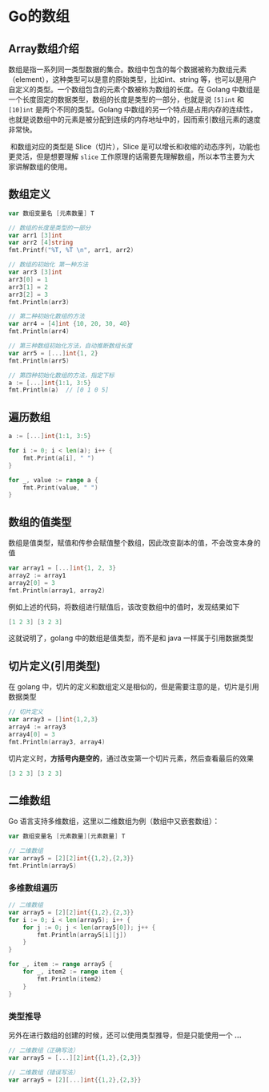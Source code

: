 # Go的数组

## Array数组介绍

​	数组是指一系列同一类型数据的集合。数组中包含的每个数据被称为数组元素（element），这种类型可以是意的原始类型，比如int、string 等，也可以是用户自定义的类型。一个数组包含的元素个数被称为数组的长度。在 Golang 中数组是一个长度固定的数据类型，数组的长度是类型的一部分，也就是说 `[5]int` 和 `[10]int` 是两个不同的类型。Golang 中数组的另一个特点是占用内存的连续性，也就是说数组中的元素是被分配到连续的内存地址中的，因而索引数组元素的速度非常快。

​	和数组对应的类型是 Slice（切片），Slice 是可以增长和收缩的动态序列，功能也更灵活，但是想要理解 `slice` 工作原理的话需要先理解数组，所以本节主要为大家讲解数组的使用。

## 数组定义

```go
var 数组变量名 [元素数量] T
```

```go
// 数组的长度是类型的一部分
var arr1 [3]int
var arr2 [4]string
fmt.Printf("%T, %T \n", arr1, arr2)

// 数组的初始化 第一种方法
var arr3 [3]int
arr3[0] = 1
arr3[1] = 2
arr3[2] = 3
fmt.Println(arr3)

// 第二种初始化数组的方法
var arr4 = [4]int {10, 20, 30, 40}
fmt.Println(arr4)

// 第三种数组初始化方法，自动推断数组长度
var arr5 = [...]int{1, 2}
fmt.Println(arr5)

// 第四种初始化数组的方法，指定下标
a := [...]int{1:1, 3:5}
fmt.Println(a)	// [0 1 0 5]
```

## 遍历数组

```go
a := [...]int{1:1, 3:5}

for i := 0; i < len(a); i++ {
	fmt.Print(a[i], " ")
}

for _, value := range a {
    fmt.Print(value, " ")
}
```

## 数组的值类型

数组是值类型，赋值和传参会赋值整个数组，因此改变副本的值，不会改变本身的值

```go
var array1 = [...]int{1, 2, 3}
array2 := array1
array2[0] = 3
fmt.Println(array1, array2)
```

例如上述的代码，将数组进行赋值后，该改变数组中的值时，发现结果如下

```GO
[1 2 3] [3 2 3]
```

这就说明了，golang 中的数组是值类型，而不是和 java 一样属于引用数据类型

## 切片定义(引用类型)

在 golang 中，切片的定义和数组定义是相似的，但是需要注意的是，切片是引用数据类型

```go
// 切片定义
var array3 = []int{1,2,3}
array4 := array3
array4[0] = 3
fmt.Println(array3, array4)
```

切片定义时，**方括号内是空的**，通过改变第一个切片元素，然后查看最后的效果

```GO
[3 2 3] [3 2 3]
```

## 二维数组

Go 语言支持多维数组，这里以二维数组为例（数组中又嵌套数组）：

```go
var 数组变量名 [元素数量][元素数量] T
```

```go
// 二维数组
var array5 = [2][2]int{{1,2},{2,3}}
fmt.Println(array5)
```

### 多维数组遍历

```go
// 二维数组
var array5 = [2][2]int{{1,2},{2,3}}
for i := 0; i < len(array5); i++ {
    for j := 0; j < len(array5[0]); j++ {
        fmt.Println(array5[i][j])
    }
}

for _, item := range array5 {
    for _, item2 := range item {
        fmt.Println(item2)
    }
}
```

### 类型推导

另外在进行数组的创建的时候，还可以使用类型推导，但是只能使用一个  **...**

```go
// 二维数组（正确写法）
var array5 = [...][2]int{{1,2},{2,3}}
```

```go
// 二维数组（错误写法）
var array5 = [2][...]int{{1,2},{2,3}}
```
